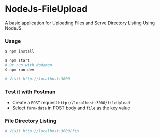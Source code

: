 # NodeJs-FileUpload
A basic application for Uploading Files and Serve Directory Listing Using NodeJS

### Usage

```sh
$ npm install
```

```sh
$ npm start
# Or run with Nodemon
$ npm run dev

# Visit http://localhost:3000
```

### Test it with Postman

* Create a `POST` request `http://localhost:3000/fileUpload`
* Select `form-data` in POST body and `file` as the key value

### File Directory Listing

```sh
# Visit http://localhost:3000/ftp
```
